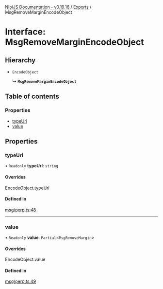 [NibiJS Documentation - v0.19.16](../intro.md) / [Exports](../modules.md) / MsgRemoveMarginEncodeObject

# Interface: MsgRemoveMarginEncodeObject

## Hierarchy

- `EncodeObject`

  ↳ **`MsgRemoveMarginEncodeObject`**

## Table of contents

### Properties

- [typeUrl](MsgRemoveMarginEncodeObject.md#typeurl)
- [value](MsgRemoveMarginEncodeObject.md#value)

## Properties

### typeUrl

• `Readonly` **typeUrl**: `string`

#### Overrides

EncodeObject.typeUrl

#### Defined in

[msg/perp.ts:48](https://github.com/NibiruChain/ts-sdk/blob/bd45b49/packages/nibijs/src/msg/perp.ts#L48)

___

### value

• `Readonly` **value**: `Partial`<`MsgRemoveMargin`\>

#### Overrides

EncodeObject.value

#### Defined in

[msg/perp.ts:49](https://github.com/NibiruChain/ts-sdk/blob/bd45b49/packages/nibijs/src/msg/perp.ts#L49)
